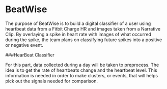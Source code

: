 # BeatWise
The purpose of BeatWise is to build a digital classifier of a user using heartbeat data from a Fitbit Charge HR and images taken from a Narrative Clip. By overlaying a spike in heart rate with images of what occurred during the spike, the team plans on classifying future spikes into a positive or negative event.



###HearBeat Classifier

For this part, data collected during a day will be taken to preprocess. The idea is to get the rate of heartbeats change and the heartbeat level. This information is needed in order to make clusters, or events, that will helps pick out the signals needed for comparison.

